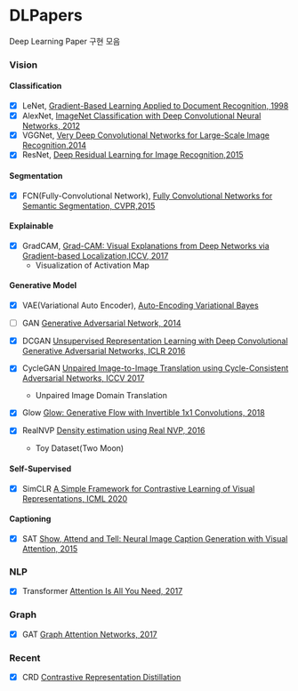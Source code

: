 # DLPapers
Deep Learning Paper 구현 모음

### Vision

#### Classification
- [x] LeNet, [Gradient-Based Learning Applied to Document Recognition, 1998](http://vision.stanford.edu/cs598_spring07/papers/Lecun98.pdf)
- [x] AlexNet, [ImageNet Classification with Deep Convolutional Neural Networks, 2012](https://papers.nips.cc/paper/2012/file/c399862d3b9d6b76c8436e924a68c45b-Paper.pdf)
- [x] VGGNet, [Very Deep Convolutional Networks for Large-Scale Image Recognition,2014](https://arxiv.org/abs/1409.1556)
- [x] ResNet, [Deep Residual Learning for Image Recognition,2015](https://arxiv.org/abs/1512.03385)

#### Segmentation
- [x] FCN(Fully-Convolutional Network), [Fully Convolutional Networks for Semantic Segmentation, CVPR,2015](https://arxiv.org/abs/1411.4038) 

#### Explainable
- [x] GradCAM, [Grad-CAM: Visual Explanations from Deep Networks via Gradient-based Localization,ICCV, 2017](https://arxiv.org/abs/1411.4038) 
    - Visualization of Activation Map

#### Generative Model
- [x] VAE(Variational Auto Encoder), [Auto-Encoding Variational Bayes](https://arxiv.org/abs/1312.6114) 

- [ ] GAN [Generative Adversarial Network, 2014](https://papers.nips.cc/paper/2014/file/5ca3e9b122f61f8f06494c97b1afccf3-Paper.pdf)

- [x] DCGAN [Unsupervised Representation Learning with Deep Convolutional Generative Adversarial Networks, ICLR 2016](https://papers.nips.cc/paper/2014/file/5ca3e9b122f61f8f06494c97b1afccf3-Paper.pdf)
- [x] CycleGAN [Unpaired Image-to-Image Translation using Cycle-Consistent Adversarial Networks, ICCV 2017](https://arxiv.org/abs/1703.10593)
    - Unpaired Image Domain Translation
- [x] Glow [Glow: Generative Flow with Invertible 1x1 Convolutions, 2018](https://arxiv.org/abs/1807.03039)
- [x] RealNVP [Density estimation using Real NVP, 2016](https://arxiv.org/abs/1605.08803)
  - Toy Dataset(Two Moon)

#### Self-Supervised

- [x] SimCLR [A Simple Framework for Contrastive Learning of Visual Representations, ICML 2020](https://arxiv.org/abs/2002.05709)

#### Captioning
- [x] SAT [Show, Attend and Tell: Neural Image Caption Generation with Visual Attention, 2015](https://arxiv.org/abs/1502.03044)


### NLP

- [x] Transformer [Attention Is All You Need, 2017](https://arxiv.org/abs/1706.03762)


### Graph

- [x] GAT [Graph Attention Networks, 2017](https://arxiv.org/abs/1710.10903)

### Recent

- [x] CRD [Contrastive Representation Distillation](https://arxiv.org/abs/1910.10699)